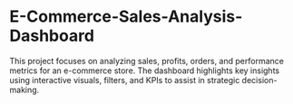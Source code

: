 # E-Commerce-Sales-Analysis-Dashboard
This project focuses on analyzing sales, profits, orders, and performance metrics for an e-commerce store. The dashboard highlights key insights using interactive visuals, filters, and KPIs to assist in strategic decision-making.
